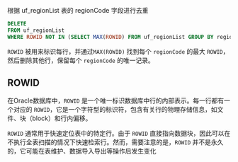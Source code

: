 根据 uf_regionList 表的 regionCode 字段进行去重

```sql
DELETE
FROM uf_regionList
WHERE ROWID NOT IN (SELECT MAX(ROWID) FROM uf_regionList GROUP BY regionCode)
```

`ROWID` 被用来标识每行，并通过`MAX(ROWID)` 找到每个 `regionCode` 的最大 `ROWID`，然后删除其他行，保留每个 `regionCode` 的唯一记录。

## ROWID

在Oracle数据库中，`ROWID` 是一个唯一标识数据库中行的内部表示。每一行都有一个对应的 `ROWID`，它是一个字符型的标识符，包含有关行的物理存储信息，如文件、块（block）和行内偏移。

`ROWID` 通常用于快速定位表中的特定行。由于 `ROWID` 直接指向数据块，因此可以在不执行全表扫描的情况下快速检索行。然而，需要注意的是，`ROWID` 并不是永久的，它可能在表维护、数据导入导出等操作后发生变化

